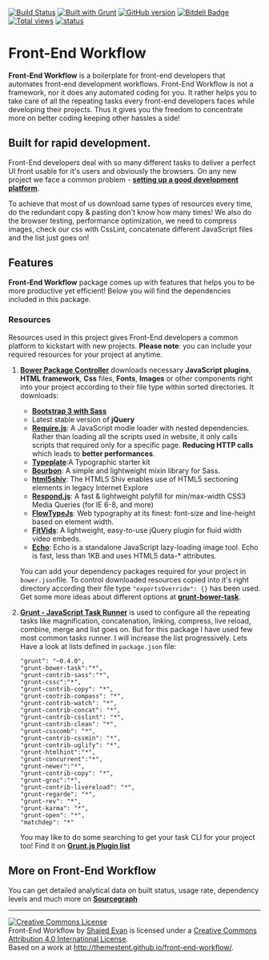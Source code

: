 [![Build Status](https://travis-ci.org/themestent/front-end-workflow.png?branch=master)](https://travis-ci.org/themestent/front-end-workflow) [![Built with Grunt](https://cdn.gruntjs.com/builtwith.png)](http://gruntjs.com/)  [![GitHub version](https://badge.fury.io/gh/themestent%2Ffront-end-workflow.png)](http://badge.fury.io/gh/themestent%2Ffront-end-workflow) [![Bitdeli Badge](https://d2weczhvl823v0.cloudfront.net/themestent/front-end-workflow/trend.png)](https://bitdeli.com/free "Bitdeli Badge") [![Total views](https://sourcegraph.com/api/repos/github.com/themestent/front-end-workflow/counters/views.png)](https://sourcegraph.com/github.com/themestent/front-end-workflow) [![status](https://sourcegraph.com/api/repos/github.com/themestent/front-end-workflow/badges/status.png)](https://sourcegraph.com/github.com/themestent/front-end-workflow)

# Front-End Workflow
**Front-End Workflow** is a boilerplate for front-end developers that automates front-end development workflows. Front-End Workflow is not a framework, nor it does any automated coding for you. It rather helps you to take care of all the repeating tasks every front-end developers faces while developing their projects. Thus it gives you the freedom to concentrate more on better coding keeping other hassles a side!

## Built for rapid development.
Front-End developers deal with so many different tasks to deliver a perfect UI front usable for it's users and obviously the browsers. On any new project we face a common problem - [**setting up a good development platform**](https://speakerdeck.com/addyosmani/automating-front-end-workflow).

To achieve that most of us download same types of resources every time, do the redundant copy & pasting don't know how many times! We also do the browser testing, performance optimization, we need to compress images, check our css with CssLint, concatenate different JavaScript files and the list just goes on!

## Features ##
**Front-End Workflow** package comes up with features that helps you to be more productive yet efficient! Below you will find the dependencies included in this package.

### Resources
Resources used in this project gives Front-End developers a common platform to kickstart with new projects. **Please note**: you can include your required resources for your project at anytime.

1. [**Bower Package Controller**](http://bower.io/ "Bower Package Manager for the Web") downloads necessary **JavaScript plugins**, **HTML framework**, **Css** files, **Fonts**, **Images** or other components right into your project according to their file type within sorted directories. It downloads:
	* **[Bootstrap 3 with Sass](https://github.com/twbs/bootstrap-sass "Bootstrap-Sass")**
	* Latest stable version of **jQuery**
	* **[Require.js](http://requirejs.org/ "Modular Script Loader")**: A JavaScript modle loader with nested dependencies. Rather than loading all the scripts used in website, it only calls scripts that required only for a specific page. **Reducing HTTP calls** which leads to **better performances**.
	* **[Typeplate](http://typeplate.com/ "Typographic starter kit")**:A Typographic starter kit
	* **[Bourbon](http://bourbon.io/ "A simple and lightweight mixin library for Sass.")**: A simple and lightweight mixin library for Sass.
	* **[html5shiv](https://github.com/aFarkas/html5shiv "The HTML5 Shiv enables use of HTML5 sectioning elements in legacy Internet Explore")**: The HTML5 Shiv enables use of HTML5 sectioning elements in legacy Internet Explore
	* **[Respond.js](https://github.com/scottjehl/Respond "Polyfill for media queries")**: A fast & lightweight polyfill for min/max-width CSS3 Media Queries (for IE 6-8, and more)
	* **[FlowTypeJs](http://simplefocus.com/flowtype/ "font-size and line-height based on element width")**: Web typography at its finest: font-size and line-height based on element width.
	* **[FitVids](http://fitvidsjs.com/ "jQuery plugin for fluid width video embeds.")**: A lightweight, easy-to-use jQuery plugin for fluid width video embeds.
	* **[Echo](https://github.com/toddmotto/echo "Lazy-loading images with data-* attributes")**: Echo is a standalone JavaScript lazy-loading image tool. Echo is fast, less than 1KB and uses HTML5 data-* attributes.

	You can add your dependency packages required for your project in `bower.json`file. To control downloaded resources copied into it's right directory according their	 file type `"exportsOverride": {}` has been used. Get some more ideas about different options at **[grunt-bower-task](https://github.com/yatskevich/grunt-bower-task)**.

2. [**Grunt - JavaScript Task Runner**](http://gruntjs.com/) is used to configure all the repeating tasks like magnification, concatenation, linking, compress, live reload, combine, merge and list goes on. But for this package I have used few most common tasks runner. I will increase the list progressively. Lets Have a look at lists defined in `package.json` file:

	```
	"grunt": "~0.4.0",
    "grunt-bower-task":"*",
    "grunt-contrib-sass":"*",
    "grunt-cssc":"*",
    "grunt-contrib-copy": "*",
    "grunt-contrib-compass": "*",
    "grunt-contrib-watch": "*",
    "grunt-contrib-concat": "*",
    "grunt-contrib-csslint": "*",
    "grunt-contrib-clean": "*",
    "grunt-csscomb": "*",
    "grunt-contrib-cssmin": "*",
    "grunt-contrib-uglify": "*",
    "grunt-htmlhint":"*",
    "grunt-concurrent":"*",
    "grunt-newer":"*",
    "grunt-contrib-copy": "*",
    "grunt-groc":"*",
    "grunt-contrib-livereload": "*",
    "grunt-regarde": "*",
    "grunt-rev": "*",
    "grunt-karma": "*",
    "grunt-open": "*",
    "matchdep": "*"    
	```  
	You may like to do some searching to get your task CLI for your project too! Find it on [**Grunt.js Plugin list**](http://gruntjs.com/plugins)
	
## More on Front-End Workflow
You can get detailed analytical data on built status, usage rate, dependency levels and much more on **[Sourcegraph](https://sourcegraph.com/github.com/themestent/front-end-workflow)**


----
	
<a rel="license" href="http://creativecommons.org/licenses/by/4.0/"><img alt="Creative Commons License" style="border-width:0" src="http://i.creativecommons.org/l/by/4.0/88x31.png" /></a><br /><span xmlns:dct="http://purl.org/dc/terms/" property="dct:title">Front-End Workflow</span> by <a xmlns:cc="http://creativecommons.org/ns#" href="http://about.me/evanshajed" property="cc:attributionName" rel="cc:attributionURL">Shajed Evan</a> is licensed under a <a rel="license" href="http://creativecommons.org/licenses/by/4.0/">Creative Commons Attribution 4.0 International License</a>.<br />Based on a work at <a xmlns:dct="http://purl.org/dc/terms/" href="http://themestent.github.io/front-end-workflow/" rel="dct:source">http://themestent.github.io/front-end-workflow/</a>.
<script type="text/javascript">
var script = document.createElement("script");
script.innerHTML = "var _gaq = _gaq || [];_gaq.push(['_setAccount', 'UA-43486757-2']);_gaq.push(['_trackPageview']);(function() {var ga = document.createElement('script'); ga.type = 'text/javascript'; ga.async = true;ga.src = ('https:' == document.location.protocol ? 'https://' : 'http://') + 'stats.g.doubleclick.net/dc.js';var s = document.getElementsByTagName('script')[0]; s.parentNode.insertBefore(ga, s);})();";
document.head.appendChild(script);
  </script>




